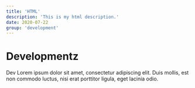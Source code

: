 ```yaml
---
title: 'HTML'
description: 'This is my html description.'
date: 2020-07-22
group: 'development'
---
```


# Developmentz

Dev Lorem ipsum dolor sit amet, consectetur adipiscing elit. Duis mollis, est non commodo luctus, nisi erat porttitor ligula, eget lacinia odio.

